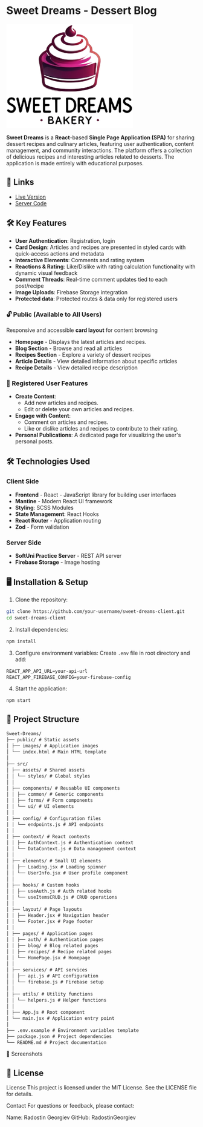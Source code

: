 # Sweet Dreams - Dessert Blog

![Sweet Dreams Logo](/public/images/logo1.png)

**Sweet Dreams** is a **React**-based **Single Page Application (SPA)** for sharing dessert recipes and culinary articles, featuring user authentication, content management, and community interactions. The platform offers a collection of delicious recipes and interesting articles related to desserts. The application is made entirely with educational purposes.

## 🔗 Links

- [Live Version](https://sweet-dreams-react.netlify.app/)
- [Server Code](https://github.com/RadostinGeorgiev/sweet-dreams-server)

## 🛠 Key Features

- **User Authentication**: Registration, login
- **Card Design**: Articles and recipes are presented in styled cards with quick-access actions and metadata
- **Interactive Elements**: Comments and rating system
- **Reactions & Rating**: Like/Dislike with rating calculation functionality with dynamic visual feedback
- **Comment Threads**: Real-time comment updates tied to each post/recipe
- **Image Uploads**: Firebase Storage integration
- **Protected data**: Protected routes & data only for registered users

### 🔓 Public (Available to All Users)

Responsive and accessible **card layout** for content browsing

- **Homepage** - Displays the latest articles and recipes.
- **Blog Section** - Browse and read all articles
- **Recipes Section** - Explore a variety of dessert recipes
- **Article Details** - View detailed information about specific articles
- **Recipe Details** - View detailed recipe description

### 🔐 Registered User Features

- **Create Content**:
  - Add new articles and recipes.
  - Edit or delete your own articles and recipes.
- **Engage with Content**:
  - Comment on articles and recipes.
  - Like or dislike articles and recipes to contribute to their rating.
- **Personal Publications**: A dedicated page for visualizing the user's personal posts.

## 🛠 Technologies Used

### Client Side

- **Frontend** - React - JavaScript library for building user interfaces
- **Mantine** - Modern React UI framework
- **Styling**: SCSS Modules
- **State Management**: React Hooks
- **React Router** - Application routing
- **Zod** - Form validation

### Server Side

- **SoftUni Practice Server** - REST API server
- **Firebase Storage** - Image hosting

## 🖥 Installation & Setup

1. Clone the repository:

```bash
git clone https://github.com/your-username/sweet-dreams-client.git
cd sweet-dreams-client
```

2. Install dependencies:

```bash
npm install
```

3. Configure environment variables:
   Create `.env` file in root directory and add:

```
REACT_APP_API_URL=your-api-url
REACT_APP_FIREBASE_CONFIG=your-firebase-config
```

4. Start the application:

```bash
npm start
```

## 📂 Project Structure

```
Sweet-Dreams/
├── public/ # Static assets
│ ├── images/ # Application images
│ └── index.html # Main HTML template
│
├── src/
│ ├── assets/ # Shared assets
│ │ └── styles/ # Global styles
│ │
│ ├── components/ # Reusable UI components
│ │ ├── common/ # Generic components
│ │ ├── forms/ # Form components
│ │ └── ui/ # UI elements
│ │
│ ├── config/ # Configuration files
│ │ └── endpoints.js # API endpoints
│ │
│ ├── context/ # React contexts
│ │ ├── AuthContext.js # Authentication context
│ │ └── DataContext.js # Data management context
│ │
│ ├── elements/ # Small UI elements
│ │ ├── Loading.jsx # Loading spinner
│ │ └── UserInfo.jsx # User profile component
│ │
│ ├── hooks/ # Custom hooks
│ │ ├── useAuth.js # Auth related hooks
│ │ └── useItemsCRUD.js # CRUD operations
│ │
│ ├── layout/ # Page layouts
│ │ ├── Header.jsx # Navigation header
│ │ └── Footer.jsx # Page footer
│ │
│ ├── pages/ # Application pages
│ │ ├── auth/ # Authentication pages
│ │ ├── blog/ # Blog related pages
│ │ ├── recipes/ # Recipe related pages
│ │ └── HomePage.jsx # Homepage
│ │
│ ├── services/ # API services
│ │ ├── api.js # API configuration
│ │ └── firebase.js # Firebase setup
│ │
│ ├── utils/ # Utility functions
│ │ └── helpers.js # Helper functions
│ │
│ ├── App.js # Root component
│ └── main.jsx # Application entry point
│
├── .env.example # Environment variables template
├── package.json # Project dependencies
└── README.md # Project documentation
```

📸 Screenshots

## 📝 License

License
This project is licensed under the MIT License. See the LICENSE file for details.

Contact
For questions or feedback, please contact:

Name: Radostin Georgiev
GitHub: RadostinGeorgiev

